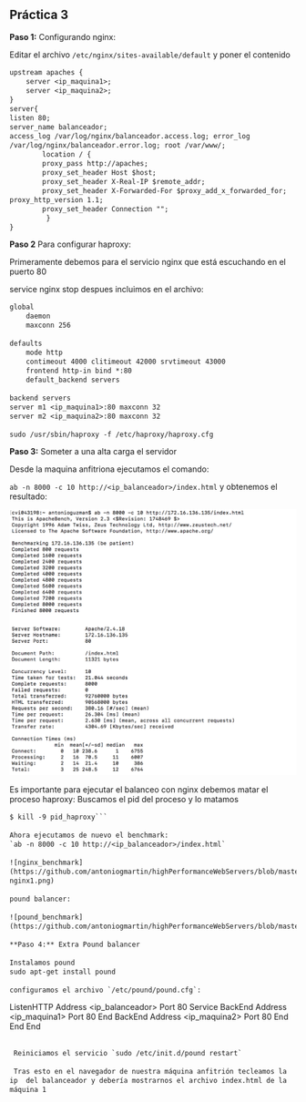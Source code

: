 
## Práctica 3


**Paso 1:** Configurando nginx:

Editar el archivo `/etc/nginx/sites-available/default` y poner el contenido

```
upstream apaches {
	server <ip_maquina1>; 
	server <ip_maquina2>;
}
server{
listen 80;
server_name balanceador;
access_log /var/log/nginx/balanceador.access.log; error_log /var/log/nginx/balanceador.error.log; root /var/www/;
		location / {
		proxy_pass http://apaches;
		proxy_set_header Host $host;
		proxy_set_header X-Real-IP $remote_addr;
		proxy_set_header X-Forwarded-For $proxy_add_x_forwarded_for; proxy_http_version 1.1;
		proxy_set_header Connection "";
		 }
}
```

**Paso 2** Para configurar haproxy:


Primeramente debemos para el servicio nginx que está escuchando en el puerto 80

service  nginx stop
despues incluimos en el archivo:

```
global
	daemon
	maxconn 256
  
defaults
	mode http
	contimeout 4000 clitimeout 42000 srvtimeout 43000
	frontend http-in bind *:80
	default_backend servers

backend servers
server m1 <ip_maquina1>:80 maxconn 32 
server m2 <ip_maquina2>:80 maxconn 32

sudo /usr/sbin/haproxy -f /etc/haproxy/haproxy.cfg
```

**Paso 3:** Someter a una alta carga el servidor


Desde la maquina anfitriona ejecutamos el comando:

`ab -n 8000 -c 10 http://<ip_balanceador>/index.html`
y obtenemos el resultado:

![Haproxi_benchmark](https://github.com/antoniogmartin/highPerformanceWebServers/blob/master/practicas/practica3/images/balanceo-haproxi1.png)

Es importante para ejecutar el balanceo con nginx debemos matar el proceso haproxy:
 Buscamos el pid del proceso y lo matamos
  ```$ps aux | grep haproxy
  $ kill -9 pid_haproxy```

 Ahora ejecutamos de nuevo el benchmark:
`ab -n 8000 -c 10 http://<ip_balanceador>/index.html`

![nginx_benchmark](https://github.com/antoniogmartin/highPerformanceWebServers/blob/master/practicas/practica3/images/balanceo-nginx1.png)

pound balancer:

![pound_benchmark](https://github.com/antoniogmartin/highPerformanceWebServers/blob/master/practicas/practica3/images/pound_balancer.png)

**Paso 4:** Extra Pound balancer

Instalamos pound
 sudo apt-get install pound

 configuramos el archivo `/etc/pound/pound.cfg`:

 ```
ListenHTTP
Address <ip_balanceador>
Port 80
	Service
	BackEnd
	Address <ip_maquina1>
	Port    80
	End
	BackEnd
	Address <ip_maquina2>
	Port    80
	End
End
End 
```

 Reiniciamos el servicio `sudo /etc/init.d/pound restart`

 Tras esto en el navegador de nuestra máquina anfitrión tecleamos la ip  del balanceador y debería mostrarnos el archivo index.html de la máquina 1




